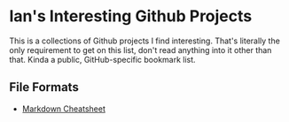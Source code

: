 # Ian's Interesting Github Projects

This is a collections of Github projects I find interesting.  That's literally the only requirement to get on this list, don't read anything into it other than that. Kinda a public, GitHub-specific bookmark list.

## File Formats

* [Markdown Cheatsheet](https://github.com/adam-p/markdown-here/wiki/Markdown-Cheatsheet)
